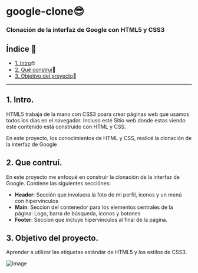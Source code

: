 # google-clone😎

### Clonación de la interfaz de Google con HTML5 y CSS3

## Índice 📖

* [1. Intro](https://github.com/ElizabethOchoa2000/google-clone/blob/main/README.md#)🤓
* [2. Qué construí](https://github.com/ElizabethOchoa2000/google-clone/blob/main/README.md#)🤔
* [3. Objetivo del proyecto](https://github.com/ElizabethOchoa2000/google-clone/blob/main/README.md#)🥳

****

## 1. Intro.
HTML5 trabaja de la mano con CSS3 poara crear páginas web que usamos todos los días en el navegador. Incluso esté Sitio web donde estas viendo este contenido está construido con HTML y CSS.

En este proyecto, los conocimientos de HTML y CSS, realicé la clonación de la interfaz de Google  

## 2. Que contruí.
En este proyecto me enfoqué en construir la clonación de la interfaz de Google. 
Contiene las siguientes secciónes: 

* **Header**: Sección que involucra la foto de mi perfil, iconos y un menú con hipervínculos
* **Main**: Seccíon del contenedor para los elementos centrales de la página: Logo, barra de búsqueda, iconos y botones 
*  **Footer**: Seccíon que incluye hipervínculos al final de la página.

## 3. Objetivo del proyecto.
Aprender a utilizar las etiquetas estándar de HTML5 y los estilos de CSS3.

![image](https://user-images.githubusercontent.com/109162656/236977612-8cbd0ee8-0e03-4916-a6af-e5b41d0375d7.png)
